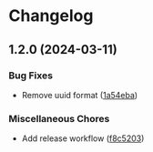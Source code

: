# Changelog

## 1.2.0 (2024-03-11)


### Bug Fixes

* Remove uuid format ([1a54eba](https://github.com/essentxag/elementaris-docu/commit/1a54ebadffce4f76fc9d72f46d58983c0b1031f1))


### Miscellaneous Chores

* Add release workflow ([f8c5203](https://github.com/essentxag/elementaris-docu/commit/f8c5203f9b7319262a76de80fd20f83719b62e9c))
